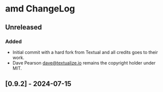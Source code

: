 # amd ChangeLog

## Unreleased

### Added

- Initial commit with a hard fork from Textual and all credits goes to their work.
- Dave Pearson <dave@textualize.io> remains the copyright holder under MIT.

## [0.9.2] - 2024-07-15

